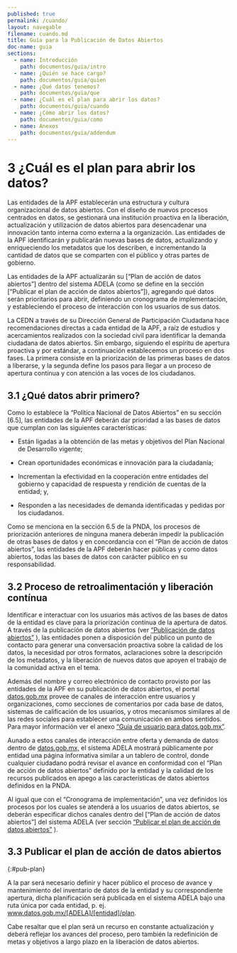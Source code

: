 ```yaml
---
published: true
permalink: /cuando/
layout: navegable
filename: cuando.md
title: Guía para la Publicación de Datos Abiertos
doc-name: guia
sections:
  - name: Introducción
    path: documentos/guia/intro
  - name: ¿Quién se hace cargo?
    path: documentos/guia/quien
  - name: ¿Qué datos tenemos?
    path: documentos/guia/que
  - name: ¿Cuál es el plan para abrir los datos?
    path: documentos/guia/cuando
  - name: ¿Cómo abrir los datos?
    path: documentos/guia/como
  - name: Anexos
    path: documentos/guia/addendum
---
```


# 3 ¿Cuál es el plan para abrir los datos?


Las entidades de la APF establecerán una estructura y cultura organizacional de datos abiertos. Con el diseño de nuevos procesos
centrados en datos, se gestionará una institución proactiva en la liberación, actualización y utilización de datos abiertos para
desencadenar una innovación tanto interna como externa a la organización. Las entidades de la APF identificarán y publicarán nuevas
bases de datos, actualizando y enriqueciendo los metadatos que los describen, e incrementando la cantidad de datos que se comparten
con el público y otras partes de gobierno.

Las entidades de la APF actualizarán su [“Plan de acción de datos abiertos”] dentro del sistema ADELA (como se define en la sección
[“Publicar el plan de acción de datos abiertos”]), agregando qué datos serán prioritarios para abrir, definiendo un cronograma de
implementación, y estableciendo el proceso de interacción con los usuarios de sus datos.

La CEDN a través de su Dirección General de Participación Ciudadana hace recomendaciones directas a cada entidad de la APF, a raíz
de estudios y acercamientos realizados con la sociedad civil para identificar la demanda ciudadana de datos abiertos. Sin embargo,
siguiendo el espíritu de apertura proactiva y por estándar, a continuación establecemos un proceso en dos fases. La primera consiste
en la priorización de las primeras bases de datos a liberarse, y la segunda define los pasos para llegar a un proceso de apertura
contínua y con atención a las voces de los ciudadanos.



## 3.1 ¿Qué datos abrir primero?

Como lo establece la “Política Nacional de Datos Abiertos” en su sección [6.5], las entidades de la APF deberán dar prioridad a las
bases de datos que cumplan con las siguientes características:

 * Están ligadas a la obtención de las metas y objetivos del Plan Nacional de Desarrollo vigente;
 
 * Crean oportunidades económicas e innovación para la ciudadanía;
 
 * Incrementan la efectividad en la cooperación entre entidades del gobierno y capacidad de respuesta y rendición de cuentas de la
   entidad; y,
   
 * Responden a las necesidades de demanda identificadas y pedidas por los ciudadanos.
 
Como se menciona en la sección 6.5 de la PNDA, los procesos de priorización anteriores de ninguna manera deberán impedir la publicación
de otras bases de datos y en concordancia con el “Plan de acción de datos abiertos”, las entidades de la APF deberán hacer públicas
y como datos abiertos, todas las bases de datos con carácter público en su responsabilidad.


## 3.2 Proceso de retroalimentación y liberación contínua

Identificar e interactuar con los usuarios más activos de las bases de datos de la entidad es clave para la priorización contínua
de la apertura de datos. A través de la publicación de datos abiertos (ver [“Publicación de datos abiertos”](#*) ), las entidades ponen
a disposición del público un punto de contacto para generar una conversación proactiva sobre la calidad de los datos, la necesidad
por otros formatos, aclaraciones sobre la descripción de los metadatos, y la liberación de nuevos datos que apoyen el trabajo de
la comunidad activa en el tema.

Además del nombre y correo electrónico de contacto provisto por las entidades de la APF en su publicación de datos abiertos, el portal
[datos.gob.mx](http://datos.gob.mx) provee de canales de interacción entre usuarios y organizaciones, como secciones de comentarios por
cada base de datos, sistemas de calificación de los usuarios, y otros mecanismos similares al de las redes sociales para establecer una
comunicación en ambos sentidos. Para mayor información ver el anexo [“Guía de usuario para datos.gob.mx”](/addendum/#guia).   

Aunado a estos canales de interacción entre oferta y demanda de datos dentro de [datos.gob.mx,](http://datos.gob.mx) el sistema ADELA
mostrará públicamente por entidad una página informativa similar a un tablero de control, donde cualquier ciudadano podrá revisar el
avance en conformidad con el “Plan de acción de datos abiertos” definido por la entidad y la calidad de los recursos publicados en apego
a las características de datos abiertos definidos en la PNDA.

Al igual que con el “Cronograma de implementación”, una vez definidos los procesos por los cuales se atenderá a los usuarios de datos
abiertos, se deberán especificar dichos canales dentro del [“Plan de acción de datos abiertos”] del sistema ADELA
(ver sección [“Publicar el plan de acción de datos abiertos”](#pub-plan) ).

## 3.3 Publicar el plan de acción de datos abiertos
{:#pub-plan}

A la par será necesario definir y hacer público el proceso de avance y mantenimiento del inventario de datos de la entidad y su
correspondiente apertura, dicha planificación será publicada en el sistema ADELA bajo una ruta única por cada entidad,
p. ej. www.datos.gob.mx/[ADELA]/[entidad]/plan.

Cabe resaltar que el plan será un recurso en constante actualización y deberá reflejar los avances del proceso, pero también la
redefinición de metas y objetivos a largo plazo en la liberación de datos abiertos.













